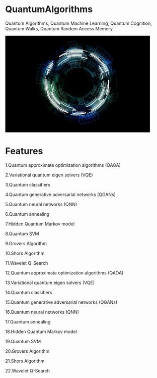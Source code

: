# QuantumAlgorithms
Quantum Algorithms, Quantum Machine Learning, Quantum Cognition, Quantum Walks, Quantum Random Access Memory



![alt text](https://github.com/bhagvank/arc/blob/master/quantum_algorithms_logo.png)


# Features
1.Quantum approximate optimization algorithms (QAOA)

2.Variational quantum eigen solvers (VQE)

3.Quantum classifiers

4.Quantum generative adversarial networks (QGANs)

5.Quantum neural networks (QNN)

6.Quantum annealing

7.Hidden Quantum Markov model

8.Quantum SVM

9.Grovers Algorithm

10.Shors Algorithm

11.Wavelet Q-Search

12.Quantum approximate optimization algorithms (QAOA)

13.Variational quantum eigen solvers (VQE)

14.Quantum classifiers

15.Quantum generative adversarial networks (QGANs)

16.Quantum neural networks (QNN)

17.Quantum annealing

18.Hidden Quantum Markov model

19.Quantum SVM

20.Grovers Algorithm

21.Shors Algorithm

22.Wavelet Q-Search

